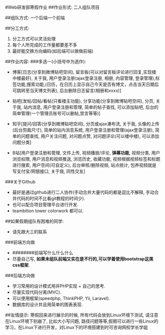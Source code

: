 #Web研发部寒假作业
##作业形式:
二人组队项目

##组队方式:
一个后端一个前端

##分工方式:
1. 分工方式可以灵活处理
2. 每个人所完成的工作量都要差不多
3. 最好能交换方向编码(如后端可以做做前端)

##作业内容:
###多选一(小括号中为选作):
- 博客[日志(分享到微博贴吧空间), 留言板(可以对留言板评论进行回复,实现楼中楼最好), 关于我, 用户登录注册(ajax登录注册, 相册, 内容管理, 登录管理),标签功能,搜索功能,(日历，在日历上显示自己今天是否有博文，点击当天日期后可跳转至当天博文列表), 后台删除日志留言(相册和xxxx)]
 

- 贴吧[发帖/回帖/看帖(只看楼主功能), 分享功能(分享到微博贴吧空间), 分页, 关于我, 站内消息, 用户登录注册和管理, 简单的帖子查找, 可以添加贴吧, 后台的简单管理(一个管理员账号可以删帖,禁言等等)]


- 知乎[提问/回答(分享到微博贴吧空间), 分页或ajax瀑布流, 关于我, 头像的上传(后台剪裁尺寸), 简单的站内消息系统, 用户登录注册和管理(ajax登录注册), 简单的问题查找, 用户关注问题, 对问题点赞, 对问题评论(可以楼中楼), 可以添加问题分类]
 

- B站[用户登录注册和管理, 文件上传, 视频播放/评论, **弹幕功能**, 视频分类, 用户浏览权限, 用户消息和视频推送, 浏览历史, 收藏功能,  视频根据视频标签和标题进行搜索, 用户空间(可自定义), 后台审核/删除视频, 站点统计, 包养视频就是写支付宝/网银接口, 关于我, 同性交友]

###关于Github
- 最好是通过github进行二人协作(手动合并大量代码的都是逗比不解释, 手动合并代码的时间不比看git教程的时间少).
- 也可以配合项目管理平台进行开发.
- teambition tower colorwork 都可以.


##如果假期组队有困难的同学:
- 请先跟大三的联系

###前端方向做
- ########前端写什么什么什么
- 尽量自己写, **如果未组队前端又实在是不行的,可以学着使用bootstrap这类css框架**.

###后端方向做
- 学习常用的设计模式用并PHP实现 + 自己的思考.
- 尽量实现代码分离(MVC).
- 可以使用框架(speedphp, ThinkPHP, Yii, Laravel).
- 数据库的设计并且用简单的图表表现.

##友情提示:
寒假回来进行展示的时候, 所有代码会放到Linux环境下测试, 请注意在Linux环境下别崩了, 比如大小写问题, 路径问题等等,假期可以进行一些Linux的学习，在Linux下进行开发，对Linux下的环境搭建到时可咨询网校学长学姐
